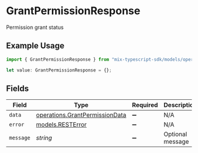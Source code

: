 # GrantPermissionResponse

Permission grant status

## Example Usage

```typescript
import { GrantPermissionResponse } from "mix-typescript-sdk/models/operations";

let value: GrantPermissionResponse = {};
```

## Fields

| Field                                                                            | Type                                                                             | Required                                                                         | Description                                                                      |
| -------------------------------------------------------------------------------- | -------------------------------------------------------------------------------- | -------------------------------------------------------------------------------- | -------------------------------------------------------------------------------- |
| `data`                                                                           | [operations.GrantPermissionData](../../models/operations/grantpermissiondata.md) | :heavy_minus_sign:                                                               | N/A                                                                              |
| `error`                                                                          | [models.RESTError](../../models/resterror.md)                                    | :heavy_minus_sign:                                                               | N/A                                                                              |
| `message`                                                                        | *string*                                                                         | :heavy_minus_sign:                                                               | Optional message                                                                 |